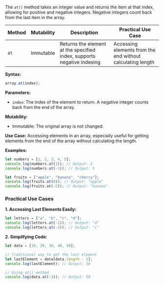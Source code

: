 The `at()` method takes an integer value and returns the item at that index, allowing for positive and negative integers. Negative integers count back from the last item in the array.

| Method   | Mutability | Description                                                        | Practical Use Case                                  |
|----------|------------|--------------------------------------------------------------------|----------------------------------------------------|
| `at`     | Immutable  | Returns the element at the specified index, supports negative indexing | Accessing elements from the end without calculating length |

**Syntax:**
```javascript
array.at(index);
```

**Parameters:**
- `index`: The index of the element to return. A negative integer counts back from the end of the array.

**Mutability:**
- Immutable: The original array is not changed.

**Use Case:**
Accessing elements in an array, especially useful for getting elements from the end of the array without calculating the length.

**Examples:**
```javascript
let numbers = [1, 2, 3, 4, 5];
console.log(numbers.at(1)); // Output: 2
console.log(numbers.at(-1)); // Output: 5

let fruits = ["apple", "banana", "cherry"];
console.log(fruits.at(0)); // Output: "apple"
console.log(fruits.at(-2)); // Output: "banana"
```

### Practical Use Cases

**1. Accessing Last Elements Easily:**

```javascript
let letters = ["a", "b", "c", "d"];
console.log(letters.at(-1)); // Output: "d"
console.log(letters.at(-2)); // Output: "c"
```

**2. Simplifying Code:**

```javascript
let data = [10, 20, 30, 40, 50];

// Traditional way to get the last element
let lastElement = data[data.length - 1];
console.log(lastElement); // Output: 50

// Using at() method
console.log(data.at(-1)); // Output: 50
```

